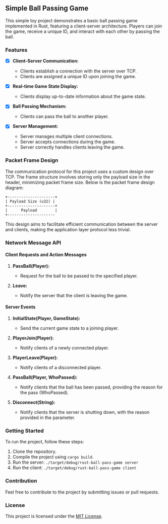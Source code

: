 ## Simple Ball Passing Game

This simple toy project demonstrates a basic ball passing game implemented in Rust, featuring a client-server architecture. Players can join the game, receive a unique ID, and interact with each other by passing the ball.

### Features

- [x] **Client-Server Communication:**
  - Clients establish a connection with the server over TCP.
  - Clients are assigned a unique ID upon joining the game.

- [x] **Real-time Game State Display:**
  - Clients display up-to-date information about the game state.

- [x] **Ball Passing Mechanism:**
  - Clients can pass the ball to another player.

- [x] **Server Management:**
  - Server manages multiple client connections.
  - Server accepts connections during the game.
  - Server correctly handles clients leaving the game.

### Packet Frame Design

The communication protocol for this project uses a custom design over TCP. The frame structure involves storing only the payload size in the header, minimizing packet frame size. Below is the packet frame design diagram:

```plaintext
+---------------------+
| Payload Size (u32) |
+---------------------+
|      Payload        |
+---------------------
```

This design aims to facilitate efficient communication between the server and clients, making the application layer protocol less trivial.

### Network Message API

#### Client Requests and Action Messages

1. **PassBall(Player):**
   - Request for the ball to be passed to the specified player.

2. **Leave:**
   - Notify the server that the client is leaving the game.

#### Server Events

1. **InitialState(Player, GameState):**
   - Send the current game state to a joining player.

2. **PlayerJoin(Player):**
   - Notify clients of a newly connected player.

3. **PlayerLeave(Player):**
   - Notify clients of a disconnected player.

4. **PassBall(Player, WhoPassed):**
   - Notify clients that the ball has been passed, providing the reason for the pass (WhoPassed).

5. **Disconnect(String):**
   - Notify clients that the server is shutting down, with the reason provided in the parameter.

### Getting Started

To run the project, follow these steps:

1. Clone the repository.
2. Compile the project using `cargo build`.
3. Run the server: `./target/debug/rust-ball-pass-game server`
4. Run the client: `./target/debug/rust-ball-pass-game client`

### Contribution

Feel free to contribute to the project by submitting issues or pull requests.

### License

This project is licensed under the [MIT License](LICENSE).

